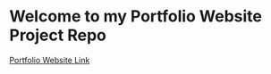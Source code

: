 # Welcome to my Portfolio Website Project Repo

[Portfolio Website Link](https://sumukh-m.github.io/index.html)